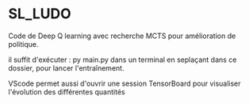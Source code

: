# SL_LUDO

Code de Deep Q learning avec recherche MCTS pour amélioration de politique.

il suffit d'exécuter : py main.py dans un terminal en seplaçant dans ce dossier, pour lancer l'entraînement.

VScode permet aussi d'ouvrir une session TensorBoard pour visualiser l'évolution des différentes quantités
